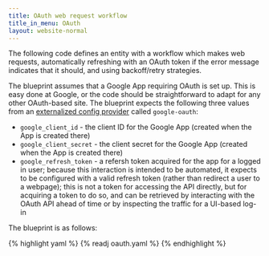 ```yaml
---
title: OAuth web request workflow
title_in_menu: OAuth
layout: website-normal
---
```


The following code defines an entity with a workflow which makes web requests,
automatically refreshing with an OAuth token if the error message indicates that it should,
and using backoff/retry strategies.

The blueprint assumes that a Google App requiring OAuth is set up.
This is easy done at Google, or the code should be straightforward to adapt for any other OAuth-based site.
The blueprint expects the following three values from an [externalized config provider](/guide/ops/externalized-config.md)
called `google-oauth`:

* `google_client_id` - the client ID for the Google App (created when the App is created there)
* `google_client_secret` - the client secret for the Google App (created when the App is created there)
* `google_refresh_token` - a refersh token acquired for the app for a logged in user;
  because this interaction is intended to be automated, it expects to be configured with a valid refresh token
  (rather than redirect a user to a webpage); this is not a token for accessing the API directly,
  but for acquiring a token to do so, and can be retrieved by interacting with the OAuth API ahead of time
  or by inspecting the traffic for a UI-based log-in

The blueprint is as follows:

{% highlight yaml %}
{% readj oauth.yaml %}
{% endhighlight %}